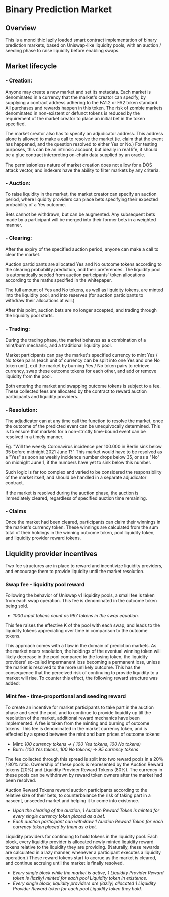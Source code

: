 # Binary Prediction Market

## Overview
This is a monolithic lazily loaded smart contract implementation of binary prediction markets, based on Uniswap-like liquidity pools, with an auction / seeding phase to raise liquidity before enabling swaps.

## Market lifecycle

### - Creation:
Anyone may create a new market and set its metadata. Each market is denominated in a currency that the market's creator can specify, by supplying a contract address adhering to the FA1.2 or FA2 token standard. All purchases and rewards happen in this token. The risk of zombie markets denominated in non-existent or defunct tokens is reduced by the requirement of the market creator to place an initial bet in the token specified.

The market creator also has to specify an adjudicator address. This address alone is allowed to make a call to resolve the market (ie. claim that the event has happened, and the question resolved to either Yes or No.) For testing purposes, this can be an intrinsic account, but ideally in real life, it should be a glue contract interpreting on-chain data supplied by an oracle.

The permissionless nature of market creation does not allow for a DOS attack vector, and indexers have the ability to filter markets by any criteria.

### - Auction:
To raise liquidity in the market, the market creator can specify an auction period, where liquidity providers can place bets specifying their expected probability of a Yes outcome.

Bets cannot be withdrawn, but can be augmented. Any subsequent bets made by a participant will be merged into their former bets in a weighted manner.

### - Clearing:
After the expiry of the specified auction period, anyone can make a call to clear the market. 

Auction participants are allocated Yes and No outcome tokens according to the clearing probability prediction, and their preferences. The liquidity pool is automatically seeded from auction participants' token allocations according to the maths specified in the whitepaper.

The full amount of Yes and No tokens, as well as liquidity tokens, are minted into the liquidity pool, and into reserves (for auction participants to withdraw their allocations at will.)

After this point, auction bets are no longer accepted, and trading through the liquidity pool starts.

### - Trading:
During the trading phase, the market behaves as a combination of a mint/burn mechanic, and a traditional liquidity pool.

Market participants can pay the market's specified currency to mint Yes / No token pairs (each unit of currency can be split into one Yes and one No token unit), exit the market by burning Yes / No token pairs to retrieve currency, swap these outcome tokens for each other, and add or remove liquidity from the pool.

Both entering the market and swapping outcome tokens is subject to a fee. These collected fees are allocated by the contract to reward auction participants and liquidity providers.

### - Resolution:
The adjudicator can at any time call the function to resolve the market, once the outcome of the predicted event can be unequivocally determined. This is to ensure that markets for a non-strictly time-bound event can be resolved in a timely manner.

Eg. "Will the weekly Coronavirus incidence per 100.000 in Berlin sink below 35 before midnight 2021 June 1?" This market would have to be resolved as a "Yes" as soon as weekly incidence number drops below 35, or as a "No" on midnight June 1, if the numbers have yet to sink below this number.

Such logic is far too complex and varied to be considered the responsibility of the market itself, and should be handled in a separate adjudicator contract.

If the market is resolved during the auction phase, the auction is immediately cleared, regardless of specified auction time remaining.

### - Claims
Once the market had been cleared, participants can claim their winnings in the market's currency token. These winnings are calculated from the sum total of their holdings in the winning outcome token, pool liquidity token, and liquidity provider reward tokens.

## Liquidity provider incentives
Two fee structures are in place to reward and incentivize liquidity providers, and encourage them to provide liquidity until the market resolution.

### Swap fee - liquidity pool reward
Following the behavior of Uniswap v1 liquidity pools, a small fee is taken from each swap operation. This fee is denominated in the outcome token being sold.

* *1000 input tokens count as 997 tokens in the swap equation.*

This fee raises the effective K of the pool with each swap, and leads to the liquidity tokens appreciating over time in comparison to the outcome tokens.

This approach comes with a flaw in the domain of prediction markets. As the market nears resolution, the holdings of the eventual winning token will likely decrease in the pool compared to the losing token, the liquidity providers' so-called impermanent loss becoming a permanent loss, unless the market is resolved to the more unlikely outcome. This has the consequence that the perceived risk of continuing to provide liquidity to a market will rise. To counter this effect, the following reward structure was added:

### Mint fee - time-proportional and seeding reward
To create an incentive for market participants to take part in the auction phase and seed the pool, and to continue to provide liquidity up till the resolution of the market, additional reward mechanics have been implemented. A fee is taken from the minting and burning of outcome tokens. This fee is denominated in the market currency token, and is effected by a spread between the mint and burn prices of outcome tokens:

* Mint: *100 currency tokens -> ( 100 Yes tokens, 100 No tokens)*
* Burn: *(100 Yes tokens, 100 No tokens) -> 95 currency tokens*

The fee collected through this spread is split into two reward pools in a 20% / 80% ratio. Ownership of these pools is represented by the Auction Reward tokens (20%) and Liquidity Provider Reward Tokens (80%). The currency in these pools can be withdrawn by reward token owners after the market had been resolved.

Auction Reward Tokens reward auction participants according to the relative size of their bets, to counterbalance the risk of taking part in a nascent, unseeded market and helping it to come into existence.

* *Upon the clearing of the auction, 1 Auction Reward Token is minted for every single currency token placed as a bet.*
* *Each auction participant can withdraw 1 Auction Reward Token for each currency token placed by them as a bet.*

Liquidity providers for continuing to hold tokens in the liquidity pool. Each block, every liquidity provider is allocated newly minted liquidity reward tokens relative to the liquidity they are providing. (Naturally, these rewards are calculated in a lazy manner, whenever a participant executes a liquidity operation.) These reward tokens start to accrue as the market is cleared, and continue accruing until the market is finally resolved.

* *Every single block while the market is active, 1 Liquidity Provider Reward token is (lazily) minted for each pool Liquidity token in existence.*
* *Every single block, liquidity providers are (lazily) allocated 1 Liquidity Provider Reward token for each pool Liquidity token they hold.*
